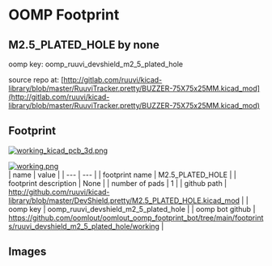 # OOMP Footprint  
## M2.5_PLATED_HOLE  by none  
  
oomp key: oomp_ruuvi_devshield_m2_5_plated_hole  
  
source repo at: [http://gitlab.com/ruuvi/kicad-library/blob/master/RuuviTracker.pretty/BUZZER-75X75x25MM.kicad_mod](http://gitlab.com/ruuvi/kicad-library/blob/master/RuuviTracker.pretty/BUZZER-75X75x25MM.kicad_mod)  
## Footprint  
  
[![working_kicad_pcb_3d.png](working_kicad_pcb_3d_600.png)](working_kicad_pcb_3d.png)  
  
[![working.png](working_600.png)](working.png)  
| name | value | 
| --- | --- | 
| footprint name | M2.5_PLATED_HOLE | 
| footprint description | None | 
| number of pads | 1 | 
| github path | http://github.com/ruuvi/kicad-library/blob/master/DevShield.pretty/M2.5_PLATED_HOLE.kicad_mod | 
| oomp key | oomp_ruuvi_devshield_m2_5_plated_hole | 
| oomp bot github | https://github.com/oomlout/oomlout_oomp_footprint_bot/tree/main/footprints/ruuvi_devshield_m2_5_plated_hole/working | 
## Images  
